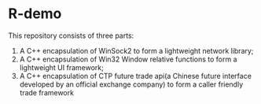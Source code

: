 # R-demo
This repository consists of three parts:
1. A C++ encapsulation of WinSock2 to form a lightweight network library; 
2. A C++ encapsulation of Win32 Window relative functions to form a lightweight UI framework; 
3. A C++ encapsulation of CTP future trade api(a Chinese future interface developed by an official exchange company) to form a caller friendly trade framework
